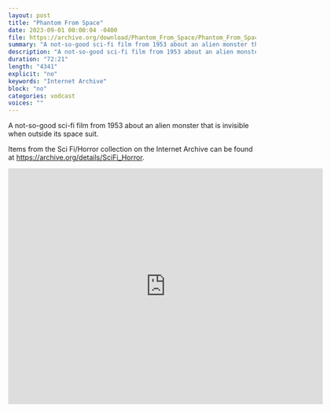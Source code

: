 ```yaml
---
layout: post
title: "Phantom From Space"
date: 2023-09-01 00:00:04 -0400
file: https://archive.org/download/Phantom_From_Space/Phantom_From_Space.mp4
summary: "A not-so-good sci-fi film from 1953 about an alien monster that is invisible when outside its space suit."
description: "A not-so-good sci-fi film from 1953 about an alien monster that is invisible when outside its space suit."
duration: "72:21"
length: "4341"
explicit: "no" 
keywords: "Internet Archive"
block: "no" 
categories: vodcast
voices: ""
---
```


A not-so-good sci-fi film from 1953 about an alien monster that is invisible when outside its space suit.

Items from the Sci Fi/Horror collection on the Internet Archive can be found at <https://archive.org/details/SciFi_Horror>.

<iframe src="https://archive.org/embed/Phantom_From_Space" width="640" height="480" frameborder="0" webkitallowfullscreen="true" mozallowfullscreen="true" allowfullscreen></iframe>
